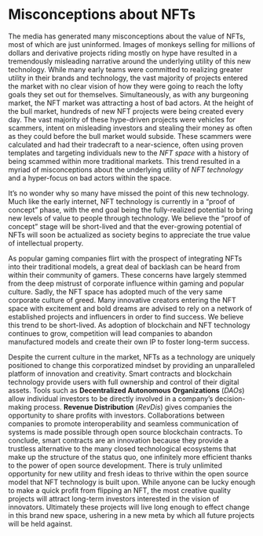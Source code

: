 # Misconceptions about NFTs

The media has generated many misconceptions about the value of NFTs, most of which are just uninformed. Images of monkeys selling for millions of dollars and derivative projects riding mostly on hype have resulted in a tremendously misleading narrative around the underlying utility of this new technology. While many early teams were committed to realizing greater utility in their brands and technology, the vast majority of projects entered the market with no clear vision of how they were going to reach the lofty goals they set out for themselves. Simultaneously, as with any burgeoning market, the NFT market was attracting a host of bad actors. At the height of the bull market, hundreds of new NFT projects were being created every day. The vast majority of these hype-driven projects were vehicles for scammers, intent on misleading investors and stealing their money as often as they could before the bull market would subside. These scammers were calculated and had their tradecraft to a near-science, often using proven templates and targeting individuals new to the _NFT space_ with a history of being scammed within more traditional markets. This trend resulted in a myriad of misconceptions about the underlying utility of _NFT technology_ and a hyper-focus on bad actors within the space.

It’s no wonder why so many have missed the point of this new technology. Much like the early internet, NFT technology is currently in a “proof of concept” phase, with the end goal being the fully-realized potential to bring new levels of value to people through technology. We believe the “proof of concept” stage will be short-lived and that the ever-growing potential of NFTs will soon be actualized as society begins to appreciate the true value of intellectual property.

As popular gaming companies flirt with the prospect of integrating NFTs into their traditional models, a great deal of backlash can be heard from within their community of gamers. These concerns have largely stemmed from the deep mistrust of corporate influence within gaming and popular culture. Sadly, the NFT space has adopted much of the very same corporate culture of greed. Many innovative creators entering the NFT space with excitement and bold dreams are advised to rely on a network of established projects and influencers in order to find success. We believe this trend to be short-lived. As adoption of blockchain and NFT technology continues to grow, competition will lead companies to abandon manufactured models and create their own IP to foster long-term success.

Despite the current culture in the market, NFTs as a technology are uniquely positioned to change this corporatized mindset by providing an unparalleled platform of innovation and creativity. Smart contracts and blockchain technology provide users with full ownership and control of their digital assets. Tools such as **Decentralized Autonomous Organizations** (_DAOs_) allow individual investors to be directly involved in a company’s decision-making process. **Revenue Distribution** (_RevDis_) gives companies the opportunity to share profits with investors. Collaborations between companies to promote interoperability and seamless communication of systems is made possible through open source blockchain contracts. To conclude, smart contracts are an innovation because they provide a trustless alternative to the many closed technological ecosystems that make up the structure of the status quo, one infinitely more efficient thanks to the power of open source development. There is truly unlimited opportunity for new utility and fresh ideas to thrive within the open source model that NFT technology is built upon. While anyone can be lucky enough to make a quick profit from flipping an NFT, the most creative quality projects will attract long-term investors interested in the vision of innovators. Ultimately these projects will live long enough to effect change in this brand new space, ushering in a new meta by which all future projects will be held against.
